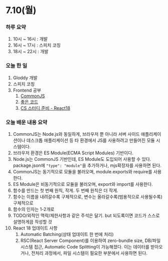# 7.10(월)

### 하루 요약
1. 10시 ~ 16시 : 개발
2. 16시 ~ 17시 : 스피치 코칭
3. 18시 ~ 22시 : 개발

### 오늘 한 일
1. Gloddy 개발
2. 스피치 코칭
3. Frontend 공부
   1. [CommonJS](https://github.com/Self-Driven-Development/TIL/tree/main/docs/docs/%EB%B0%95%EA%B7%9C%EC%84%B1/Memo/frontend/Common.js.md)
   2. [좋은 코드](https://github.com/Self-Driven-Development/TIL/tree/main/docs/docs/%EB%B0%95%EA%B7%9C%EC%84%B1/Memo/Project/%EC%A2%8B%EC%9D%80%20%EC%BD%94%EB%93%9C.md)
   3. [CS 스터디 준비 - React18](https://github.com/guesung/Frontend-Study/blob/guesung/7.13/React18/%EB%B0%95%EA%B7%9C%EC%84%B1.md)

### 오늘 배운 내용 요약
1. CommonJS는 Node.js와 동일하게, 브라우저 뿐 아니라 서버 사이드 애플리케이션이나 데스크톱 애플리케이션 등 타 환경에서 JS를 사용하려고 만들어진 모듈 시스템이다.
2. 브라우저 환경은 ES Module(ECMA Script Modules) 기반이다.
3. Node.js는 CommonJS 기반인데, ES Module도 도입되어 사용할 수 있다. package.json에 `"type": "module"`을 추가하거나, mjs확장자를 사용하면 된다.
4. CommonJS는 동기적으로 모듈을 불러오며, module.exports와 require를 사용한다.
5. ES Module은 비동기적으로 모듈을 불러오며, export와 import를 사용한다.
6. 함수를 만드는 첫 번째 원칙, 작게. 두 번째 원칙은 더 작게.
7. 함수는 이름을 내려갈수록 구체적으로, 변수는 올라갈수록(범용적으로 사용될수록) 구체적으로
8. 함수의 인자는 1-2개로
9. TODO/외적인 맥락/제한사항과 같은 주석은 달기. but 되도록이면 코드가 스스로 설명하게끔 작성할 것
10. React 18 업데이트 사항
    1.  Automatic Batching(상태 업데이트 한 번에 처리)
    2.  RSC(React Server Component)를 이용하여 zero-bundle size, DB/파일시스템 접근, Automatic Code Splitting이 가능해졌다. 이는 데이터를 받아오거나, 전처리 과정에서, 파일 시스템이 필요한 부분에서 사용하면 된다.